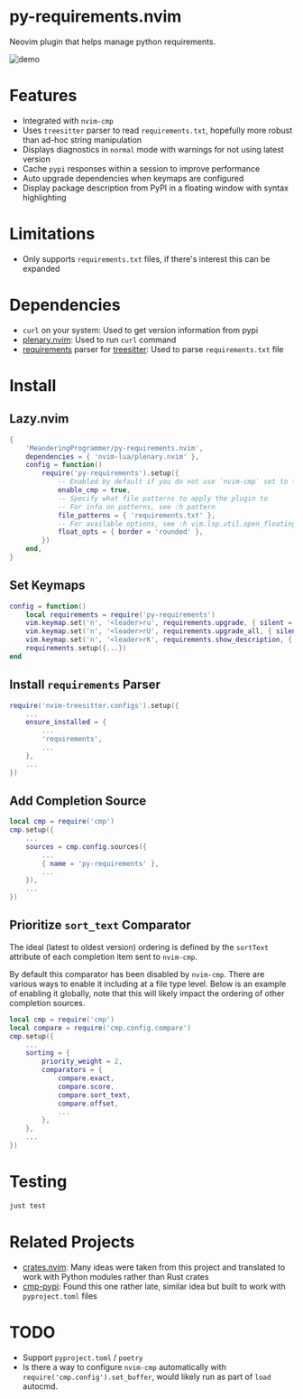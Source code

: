 # py-requirements.nvim

Neovim plugin that helps manage python requirements.

![demo](https://github.com/MeanderingProgrammer/py-requirements.nvim/assets/52591095/2b1c076c-734a-414e-8331-c035841ca17c)

# Features

- Integrated with `nvim-cmp`
- Uses `treesitter` parser to read `requirements.txt`, hopefully more robust than
  ad-hoc string manipulation
- Displays diagnostics in `normal` mode with warnings for not using latest version
- Cache `pypi` responses within a session to improve performance
- Auto upgrade dependencies when keymaps are configured
- Display package description from PyPI in a floating window with syntax highlighting

# Limitations

- Only supports `requirements.txt` files, if there's interest this can be expanded

# Dependencies

- `curl` on your system: Used to get version information from pypi
- [plenary.nvim](https://github.com/nvim-lua/plenary.nvim): Used to run `curl` command
- [requirements](https://github.com/ObserverOfTime/tree-sitter-requirements) parser for
  [treesitter](https://github.com/nvim-treesitter/nvim-treesitter/tree/master): Used to
  parse `requirements.txt` file

# Install

## Lazy.nvim

```lua
{
    'MeanderingProgrammer/py-requirements.nvim',
    dependencies = { 'nvim-lua/plenary.nvim' },
    config = function()
        require('py-requirements').setup({
            -- Enabled by default if you do not use `nvim-cmp` set to false
            enable_cmp = true,
            -- Specify what file patterns to apply the plugin to
            -- For info on patterns, see :h pattern
            file_patterns = { 'requirements.txt' },
            -- For available options, see :h vim.lsp.util.open_floating_preview
            float_opts = { border = 'rounded' },
        })
    end,
}
```

## Set Keymaps

```lua
config = function()
    local requirements = require('py-requirements')
    vim.keymap.set('n', '<leader>ru', requirements.upgrade, { silent = true, desc = 'Requirements: Upgrade' })
    vim.keymap.set('n', '<leader>rU', requirements.upgrade_all, { silent = true, desc = 'Requirements: Upgrade All' })
    vim.keymap.set('n', '<leader>rK', requirements.show_description, { silent = true, desc = 'Requirements: Show package description' })
    requirements.setup({...})
end
```

## Install `requirements` Parser

```lua
require('nvim-treesitter.configs').setup({
    ...
    ensure_installed = {
        ...
        'requirements',
        ...
    },
    ...
})
```

## Add Completion Source

```lua
local cmp = require('cmp')
cmp.setup({
    ...
    sources = cmp.config.sources({
        ...
        { name = 'py-requirements' },
        ...
    }),
    ...
})
```

## Prioritize `sort_text` Comparator

The ideal (latest to oldest version) ordering is defined by the `sortText` attribute of each
completion item sent to `nvim-cmp`.

By default this comparator has been disabled by `nvim-cmp`. There are various ways to enable
it including at a file type level. Below is an example of enabling it globally, note that
this will likely impact the ordering of other completion sources.

```lua
local cmp = require('cmp')
local compare = require('cmp.config.compare')
cmp.setup({
    ...
    sorting = {
        priority_weight = 2,
        comparators = {
            compare.exact,
            compare.score,
            compare.sort_text,
            compare.offset,
            ...
        },
    },
    ...
})
```

# Testing

```bash
just test
```

# Related Projects

- [crates.nvim](https://github.com/Saecki/crates.nvim): Many ideas were taken from this
  project and translated to work with Python modules rather than Rust crates
- [cmp-pypi](https://github.com/vrslev/cmp-pypi): Found this one rather late, similar
  idea but built to work with `pyproject.toml` files

# TODO

- Support `pyproject.toml` / `poetry`
- Is there a way to configure `nvim-cmp` automatically with `require('cmp.config').set_buffer`,
  would likely run as part of `load` autocmd.
